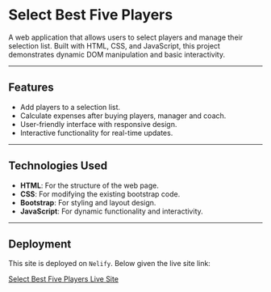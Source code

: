 # Select Best Five Players

A web application that allows users to select players and manage their selection list. Built with HTML, CSS, and JavaScript, this project demonstrates dynamic DOM manipulation and basic interactivity.

---

## Features

- Add players to a selection list.
- Calculate expenses after buying players, manager and coach.
- User-friendly interface with responsive design.
- Interactive functionality for real-time updates.

---

## Technologies Used

- **HTML**: For the structure of the web page.
- **CSS**: For modifying the existing bootstrap code.
- **Bootstrap**: For styling and layout design.
- **JavaScript**: For dynamic functionality and interactivity.

---

## Deployment

This site is deployed on `Nelify`. Below given the live site link:

[Select Best Five Players Live Site](https://select-best-five-chinmoy.netlify.app/)
